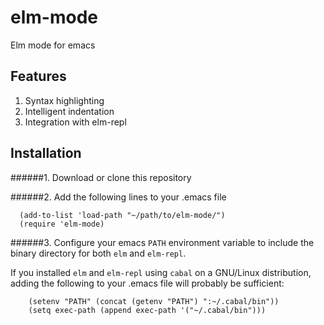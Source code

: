 elm-mode
========

Elm mode for emacs

## Features

1. Syntax highlighting
2. Intelligent indentation
3. Integration with elm-repl

## Installation

######1. Download or clone this repository

######2. Add the following lines to your .emacs file

```
  (add-to-list 'load-path "~/path/to/elm-mode/")
  (require 'elm-mode)
```

######3. Configure your emacs `PATH` environment variable to include the binary directory for both `elm` and `elm-repl`. 

If you installed `elm` and `elm-repl` using `cabal` on a GNU/Linux distribution, adding the following to your .emacs file will probably be sufficient:

```
    (setenv "PATH" (concat (getenv "PATH") ":~/.cabal/bin"))
    (setq exec-path (append exec-path '("~/.cabal/bin")))
```
